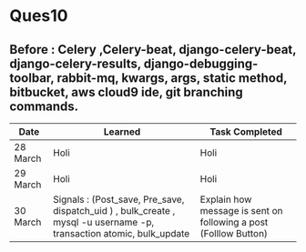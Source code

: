 # Ques10
## Before : Celery ,Celery-beat, django-celery-beat, django-celery-results, django-debugging-toolbar, rabbit-mq, kwargs, args, static method, bitbucket, aws cloud9 ide, git branching commands.
Date | Learned | Task Completed
-----|---------|----------------
28 March |  Holi   | Holi
29 March |  Holi   | Holi
30 March | Signals : (Post_save, Pre_save, dispatch_uid ) , bulk_create , mysql -u username -p, transaction atomic, bulk_update | Explain how message is sent on following a post (Folllow Button)
